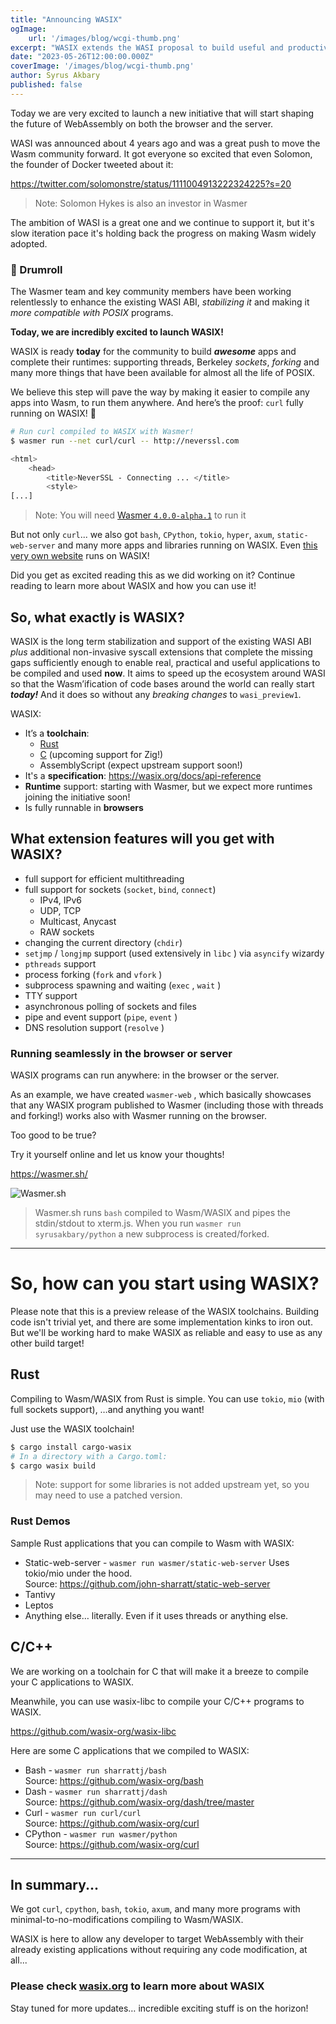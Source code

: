 ```yaml
---
title: "Announcing WASIX"
ogImage: 
    url: '/images/blog/wcgi-thumb.png'
excerpt: "WASIX extends the WASI proposal to build useful and productive applications today with full POSIX compatibility"
date: "2023-05-26T12:00:00.000Z"
coverImage: '/images/blog/wcgi-thumb.png'
author: Syrus Akbary
published: false
---
```


Today we are very excited to launch a new initiative that will start shaping the future of WebAssembly on both the browser and the server.

WASI was announced about 4 years ago and was a great push to move the Wasm community forward. It got everyone so excited that even Solomon, the founder of Docker tweeted about it: 

https://twitter.com/solomonstre/status/1111004913222324225?s=20

> Note: Solomon Hykes is also an investor in Wasmer

The ambition of WASI is a great one and we continue to support it, but it's slow iteration pace it's holding back the progress on making Wasm widely adopted.

### 🥁 Drumroll

The Wasmer team and key community members have been working relentlessly to enhance the existing WASI ABI, *stabilizing it* and making it *more compatible with POSIX* programs.

**Today, we are incredibly excited to launch WASIX!**

WASIX is ready **today** for the community to build ***awesome*** apps and complete their runtimes: supporting threads, Berkeley *sockets*, *forking* and many more things that have been available for almost all the life of POSIX.

We believe this step will pave the way by making it easier to compile any apps into Wasm, to run them anywhere.
And here’s the proof: `curl` fully running on WASIX! 🚀 

```bash
# Run curl compiled to WASIX with Wasmer!
$ wasmer run --net curl/curl -- http://neverssl.com

<html>
	<head>
		<title>NeverSSL - Connecting ... </title>
		<style>
[...]
```

> Note: You will need [Wasmer `4.0.0-alpha.1`](https://github.com/wasmerio/wasmer/releases/tag/v4.0.0-alpha.1) to run it

But not only `curl`... we also got `bash`, `CPython`, `tokio`, `hyper`, `axum`, `static-web-server` and many more apps and libraries running on WASIX. Even [this very own website](https://wapm.io/wasmer/wasmer-io) runs on WASIX!

Did you get as excited reading this as we did working on it? Continue reading to learn more about WASIX and how you can use it!


## So, what exactly is WASIX?

WASIX is the long term stabilization and support of the existing WASI ABI *plus* additional non-invasive syscall extensions that complete the missing gaps sufficiently enough to enable real, practical and useful applications to be compiled and used **now**. It aims to speed up the ecosystem around WASI so that the Wasm’ification of code bases around the world can really start ***today!*** And it does so without any *breaking changes* to `wasi_preview1`.

WASIX:
- It’s a **toolchain**:
    - [Rust](#rust)
    - [C](#ccpp) (upcoming support for Zig!)
    - AssemblyScript (expect upstream support soon!)
- It's a **specification**: https://wasix.org/docs/api-reference
- **Runtime** support: starting with Wasmer, but we expect more runtimes joining the initiative soon!
- Is fully runnable in **browsers**

## **What extension features will you get with WASIX?**

- full support for efficient multithreading
- full support for sockets (`socket`, `bind`, `connect`)
    - IPv4, IPv6
    - UDP, TCP
    - Multicast, Anycast
    - RAW sockets
- changing the current directory (`chdir`)
- `setjmp` / `longjmp` support (used extensively in `libc` ) via `asyncify` wizardy
- `pthreads` support
- process forking (`fork` and `vfork` )
- subprocess spawning and waiting (`exec` , `wait` )
- TTY support
- asynchronous polling of sockets and files
- pipe and event support (`pipe`, `event` )
- DNS resolution support (`resolve` )

### Running seamlessly in the browser or server

WASIX programs can run anywhere: in the browser or the server.

As an example, we have created `wasmer-web` , which basically showcases that any WASIX program published to Wasmer (including those with threads and forking!) works also with Wasmer running on the browser.

Too good to be true?

Try it yourself online and let us know your thoughts!

https://wasmer.sh/


![Wasmer.sh](/images/blog/wasmer-sh.png)


> Wasmer.sh runs `bash` compiled to Wasm/WASIX and pipes the stdin/stdout to xterm.js.
When you run `wasmer run syrusakbary/python` a new subprocess is created/forked.

----

# So, how can you start using WASIX?

Please note that this is a preview release of the WASIX toolchains.
Building code isn't trivial yet, and there are some implementation kinks to iron out.
But we'll be working hard to make WASIX as reliable and easy to use as any other build target!

<a id="rust"></a>

## Rust

Compiling to Wasm/WASIX from Rust is simple. You can use `tokio`, `mio` (with full sockets support), …and anything you want!

Just use the WASIX toolchain!

```bash
$ cargo install cargo-wasix
# In a directory with a Cargo.toml:
$ cargo wasix build 
```

> Note: support for some libraries is not added upstream yet, so you may need to use a patched version.

### Rust Demos

Sample Rust applications that you can compile to Wasm with WASIX:

- Static-web-server - `wasmer run wasmer/static-web-server`
  Uses tokio/mio under the hood.
  <br />Source: https://github.com/john-sharratt/static-web-server
- Tantivy
- Leptos
- Anything else… literally. Even if it uses threads or anything else.

<a id="ccpp"></a>

## C/C++

We are working on a toolchain for C that will make it a breeze to compile your C applications to WASIX.

Meanwhile, you can use wasix-libc to compile your C/C++ programs to WASIX.

https://github.com/wasix-org/wasix-libc


Here are some C applications that we compiled to WASIX:

- Bash - `wasmer run sharrattj/bash`
  <br />Source: https://github.com/wasix-org/bash
- Dash - `wasmer run sharrattj/dash`
  <br />Source: https://github.com/wasix-org/dash/tree/master 
- Curl - `wasmer run curl/curl`
  <br />Source: https://github.com/wasix-org/curl
- CPython - `wasmer run wasmer/python`
  <br />Source: https://github.com/wasix-org/curl

----

## In summary...

We got `curl`, `cpython`, `bash`, `tokio`, `axum`, and many more programs with minimal-to-no-modifications compiling to Wasm/WASIX.

WASIX is here to allow any developer to target WebAssembly with their already existing applications without requiring any code modification, at all...

### Please check [wasix.org](https://wasix.org/) to learn more about WASIX

Stay tuned for more updates… incredible exciting stuff is on the horizon!
